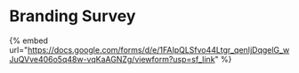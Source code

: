 # Branding Survey

{% embed url="https://docs.google.com/forms/d/e/1FAIpQLSfvo44Ltgr_qenIjDqgelG_wJuQVve406o5q48w-vqKaAGNZg/viewform?usp=sf_link" %}
